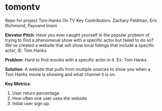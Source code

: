 # tomontv
Repo for project Tom Hanks On TV
Key Contributors: Zachary Feldman, Eric Richmond, Payvand Imani

**Elevator Pitch**:
  Have you ever caught yourself in the popular problem of trying to find a phenomenal show with a specific actor but failed to do so? We've created a website that will show local listings that include a specific actor, IE: Tom Hanks.

**Problem**: 
  Hard to find movies with a specific actor in it. Ex: Tom Hanks.
  
**Solution**:
   A website that pulls from multiple sources to show you when a Tom Hanks movie is showing and what channel it is on. 
   
**Key Metrics**: 

1. User return percentage
2. How often one user uses the website
3. Initial user sign up. 
